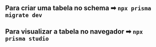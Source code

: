 ## Para criar uma tabela no schema ➡ `npx prisma migrate dev`

## Para visualizar a tabela no navegador ➡ `npx prisma studio`
